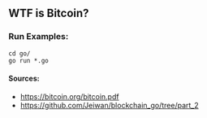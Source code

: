 ## WTF is Bitcoin?

### Run Examples:
```
cd go/
go run *.go
```

#### Sources:
- https://bitcoin.org/bitcoin.pdf
- https://github.com/Jeiwan/blockchain_go/tree/part_2